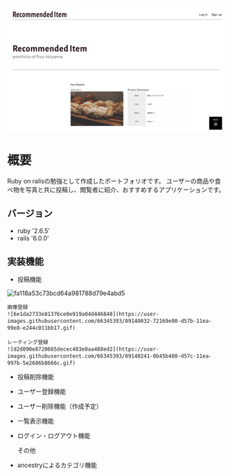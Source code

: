 ![トップページ](/6b0fe36b05340d10e5448c745439f7aa.jpg)

# 概要
Ruby on ralisの勉強として作成したポートフォリオです。
ユーザーの商品や食べ物を写真と共に投稿し、閲覧者に紹介、おすすめするアプリケーションです。

  ## バージョン
  * ruby '2.6.5'
  * rails '6.0.0'

  ## 実装機能
  * 投稿機能
  
  ![fa118a53c73bcd64a981788d79e4abd5](https://user-images.githubusercontent.com/66345393/89140170-cf125400-d57b-11ea-9b23-5f708a70a8cb.gif)


    画像登録
    ![6e1da2733e81376ce0e919a04d446848](https://user-images.githubusercontent.com/66345393/89140032-72169e00-d57b-11ea-99e8-e244c011bb17.gif)

    レーティング登録
    ![d2d890e8720665decec403e0aa488ed2](https://user-images.githubusercontent.com/66345393/89140241-0b45b480-d57c-11ea-997b-5e2686b8666c.gif)



  * 投稿削除機能
  * ユーザー登録機能
  * ユーザー削除機能（作成予定）
  * 一覧表示機能
  * ログイン・ログアウト機能

    その他
  * ancestryによるカテゴリ機能

